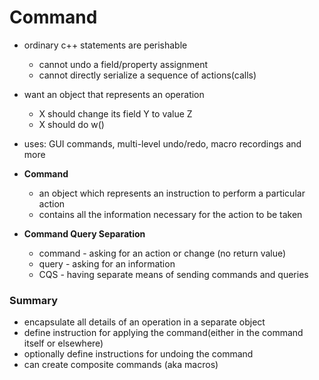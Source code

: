 # Command

- ordinary c++ statements are perishable
    - cannot undo a field/property assignment
    - cannot directly serialize a sequence of actions(calls)

- want an object that represents an operation
    - X should change its field Y to value Z
    - X should do w()

- uses: GUI commands, multi-level undo/redo, macro recordings and more

- **Command**
    - an object which represents an instruction to perform a particular action
    - contains all the information necessary for the action to be taken

- **Command Query Separation**
    - command - asking for an action or change (no return value)
    - query - asking for an information
    - CQS - having separate means of sending commands and queries


### Summary

- encapsulate all details of an operation in a separate object
- define instruction for applying the command(either in the command itself or elsewhere)
- optionally define instructions for undoing the command
- can create composite commands (aka macros) 
